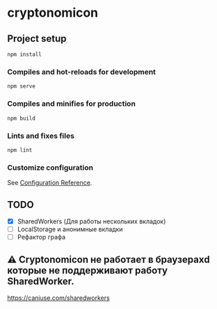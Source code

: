 # cryptonomicon

## Project setup

```
npm install
```

### Compiles and hot-reloads for development

```
npm serve
```

### Compiles and minifies for production

```
npm build
```

### Lints and fixes files

```
npm lint
```

### Customize configuration

See [Configuration Reference](https://cli.vuejs.org/config/).

## TODO

- [x] SharedWorkers (Для работы нескольких вкладок)
- [ ] LocalStorage и анонимные вкладки
- [ ] Рефактор графа

## :warning: Cryptonomicon не работает в браузерахd которые не поддерживают работу SharedWorker.
https://caniuse.com/sharedworkers


